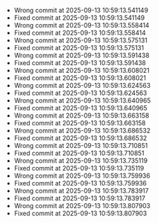- Wrong commit at 2025-09-13 10:59:13.541149
- Fixed commit at 2025-09-13 10:59:13.541149
- Wrong commit at 2025-09-13 10:59:13.558414
- Fixed commit at 2025-09-13 10:59:13.558414
- Wrong commit at 2025-09-13 10:59:13.575131
- Fixed commit at 2025-09-13 10:59:13.575131
- Wrong commit at 2025-09-13 10:59:13.591438
- Fixed commit at 2025-09-13 10:59:13.591438
- Wrong commit at 2025-09-13 10:59:13.608021
- Fixed commit at 2025-09-13 10:59:13.608021
- Wrong commit at 2025-09-13 10:59:13.624563
- Fixed commit at 2025-09-13 10:59:13.624563
- Wrong commit at 2025-09-13 10:59:13.640965
- Fixed commit at 2025-09-13 10:59:13.640965
- Wrong commit at 2025-09-13 10:59:13.663158
- Fixed commit at 2025-09-13 10:59:13.663158
- Wrong commit at 2025-09-13 10:59:13.686532
- Fixed commit at 2025-09-13 10:59:13.686532
- Wrong commit at 2025-09-13 10:59:13.710851
- Fixed commit at 2025-09-13 10:59:13.710851
- Wrong commit at 2025-09-13 10:59:13.735119
- Fixed commit at 2025-09-13 10:59:13.735119
- Wrong commit at 2025-09-13 10:59:13.759936
- Fixed commit at 2025-09-13 10:59:13.759936
- Wrong commit at 2025-09-13 10:59:13.783917
- Fixed commit at 2025-09-13 10:59:13.783917
- Wrong commit at 2025-09-13 10:59:13.807903
- Fixed commit at 2025-09-13 10:59:13.807903
